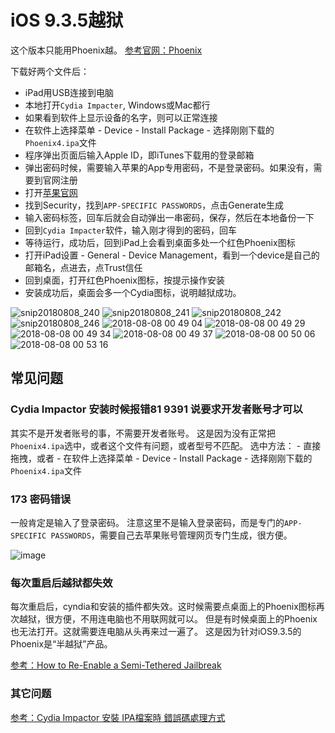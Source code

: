 # iOS 9.3.5越狱

这个版本只能用Phoenix越。
[参考官网：Phoenix](https://phoenixpwn.com/)

下载好两个文件后：
- iPad用USB连接到电脑
- 本地打开`Cydia Impacter`, Windows或Mac都行
- 如果看到软件上显示设备的名字，则可以正常连接
- 在软件上选择菜单 - Device - Install Package - 选择刚刚下载的`Phoenix4.ipa`文件
- 程序弹出页面后输入Apple ID，即iTunes下载用的登录邮箱
- 弹出密码时候，需要输入苹果的App专用密码，不是登录密码。如果没有，需要到官网注册
- 打开[苹果官网](https://appleid.apple.com/account/manage)
- 找到Security，找到`APP-SPECIFIC PASSWORDS`，点击Generate生成
- 输入密码标签，回车后就会自动弹出一串密码，保存，然后在本地备份一下
- 回到`Cydia Impacter`软件，输入刚才得到的密码，回车
- 等待运行，成功后，回到iPad上会看到桌面多处一个红色Phoenix图标
- 打开iPad设置 - General - Device Management，看到一个device是自己的邮箱名，点进去，点Trust信任
- 回到桌面，打开红色Phoenix图标，按提示操作安装
- 安装成功后，桌面会多一个Cydia图标，说明越狱成功。


![snip20180808_240](https://user-images.githubusercontent.com/14041622/43790913-99da15be-9aa6-11e8-8c34-539a23bde1e5.png)
![snip20180808_241](https://user-images.githubusercontent.com/14041622/43790914-9a402c3c-9aa6-11e8-9e56-7f33ca2d1715.png)
![snip20180808_242](https://user-images.githubusercontent.com/14041622/43790916-9aa712b2-9aa6-11e8-979e-5f872e814b8b.png)
![snip20180808_246](https://user-images.githubusercontent.com/14041622/43822340-6ea12bee-9b1e-11e8-8979-4d35ff96084a.png)
![2018-08-08 00 49 04](https://user-images.githubusercontent.com/14041622/43822359-78391a86-9b1e-11e8-94e5-90af2b5bac6b.png)
![2018-08-08 00 49 29](https://user-images.githubusercontent.com/14041622/43822360-78834ffc-9b1e-11e8-8632-3809770174d3.png)
![2018-08-08 00 49 34](https://user-images.githubusercontent.com/14041622/43822361-78cd6b14-9b1e-11e8-921d-1a81a069d2f1.png)
![2018-08-08 00 49 37](https://user-images.githubusercontent.com/14041622/43822362-791b2854-9b1e-11e8-94e7-26224cc25f2b.png)
![2018-08-08 00 50 06](https://user-images.githubusercontent.com/14041622/43822363-79663ec0-9b1e-11e8-8b36-cff7c61021b0.png)
![2018-08-08 00 53 16](https://user-images.githubusercontent.com/14041622/43822365-79aecfb4-9b1e-11e8-81da-337b915673ce.png)


## 常见问题
### Cydia Impactor 安装时候报错81 9391 说要求开发者账号才可以
其实不是开发者账号的事，不需要开发者账号。
这是因为没有正常把`Phoenix4.ipa`选中，或者这个文件有问题，或者型号不匹配。
选中方法：
    - 直接拖拽，或者
    - 在软件上选择菜单 - Device - Install Package - 选择刚刚下载的`Phoenix4.ipa`文件

### 173 密码错误
一般肯定是输入了登录密码。
注意这里不是输入登录密码，而是专门的`APP-SPECIFIC PASSWORDS`，需要自己去苹果账号管理网页专门生成，很方便。

![image](https://user-images.githubusercontent.com/14041622/43793256-946ac7d4-9aad-11e8-97fd-fe88abfa116e.png)

### 每次重启后越狱都失效
每次重启后，cyndia和安装的插件都失效。这时候需要点桌面上的Phoenix图标再次越狱，很方便，不用连电脑也不用联网就可以。
但是有时候桌面上的Phoenix也无法打开。这就需要连电脑从头再来过一遍了。
这是因为针对iOS9.3.5的Phoenix是“半越狱”产品。

[参考：How to Re-Enable a Semi-Tethered Jailbreak](https://ios.gadgethacks.com/how-to/cydia-101-re-enable-semi-tethered-jailbreak-0180461/)


### 其它问题
[参考：Cydia Impactor 安裝 IPA檔案時 錯誤碼處理方式](http://bearnear.com/2017/11/cydia-impactor-%E5%AE%89%E8%A3%9D-ipa%E6%AA%94%E6%A1%88%E6%99%82-%E9%8C%AF%E8%AA%A4%E7%A2%BC%E8%99%95%E7%90%86%E6%96%B9%E5%BC%8F/)


